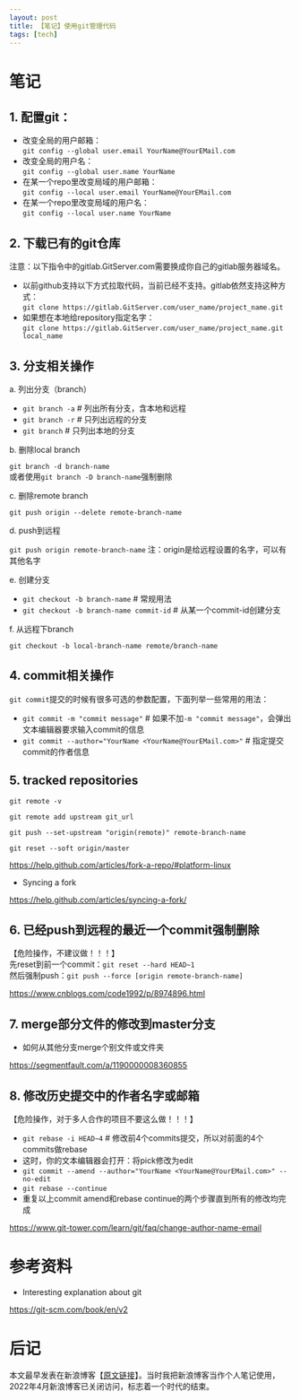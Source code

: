 ```yaml
---
layout: post
title: 【笔记】使用git管理代码
tags: [tech]
---
```


# 笔记
## 1. 配置git：

- 改变全局的用户邮箱：<br>
`git config --global user.email YourName@YourEMail.com`
- 改变全局的用户名：<br>
`git config --global user.name YourName`
- 在某一个repo里改变局域的用户邮箱：<br>
`git config --local user.email YourName@YourEMail.com`
- 在某一个repo里改变局域的用户名：<br>
`git config --local user.name YourName`

## 2. 下载已有的git仓库

注意：以下指令中的gitlab.GitServer.com需要换成你自己的gitlab服务器域名。
- 以前github支持以下方式拉取代码，当前已经不支持。gitlab依然支持这种方式：<br>
`git clone https://gitlab.GitServer.com/user_name/project_name.git`
- 如果想在本地给repository指定名字：<br>
`git clone https://gitlab.GitServer.com/user_name/project_name.git local_name`

## 3. 分支相关操作

a. 列出分支（branch）

- `git branch -a` # 列出所有分支，含本地和远程
- `git branch -r` # 只列出远程的分支
- `git branch`    # 只列出本地的分支

b. 删除local branch

`git branch -d branch-name`<br>
或者使用`git branch -D branch-name`强制删除

c. 删除remote branch

`git push origin --delete remote-branch-name`

d. push到远程

`git push origin remote-branch-name` 注：origin是给远程设置的名字，可以有其他名字

e. 创建分支

- `git checkout -b branch-name` # 常规用法
- `git checkout -b branch-name commit-id` # 从某一个commit-id创建分支

f. 从远程下branch

`git checkout -b local-branch-name remote/branch-name`

## 4. commit相关操作

`git commit`提交的时候有很多可选的参数配置，下面列举一些常用的用法：

- `git commit -m "commit message"` # 如果不加`-m "commit message"`，会弹出文本编辑器要求输入commit的信息
- `git commit --author="YourName <YourName@YourEMail.com>"` # 指定提交commit的作者信息


## 5. tracked repositories

`git remote -v`

`git remote add upstream git_url`

`git push --set-upstream "origin(remote)" remote-branch-name`

`git reset --soft origin/master`

<https://help.github.com/articles/fork-a-repo/#platform-linux>

- Syncing a fork

<https://help.github.com/articles/syncing-a-fork/>

## 6. 已经push到远程的最近一个commit强制删除

【危险操作，不建议做！！！】<br>
先reset到前一个commit：`git reset --hard HEAD~1`<br>
然后强制push：`git push --force [origin remote-branch-name]`

<https://www.cnblogs.com/code1992/p/8974896.html>

## 7. merge部分文件的修改到master分支

- 如何从其他分支merge个别文件或文件夹

<https://segmentfault.com/a/1190000008360855>

## 8. 修改历史提交中的作者名字或邮箱

【危险操作，对于多人合作的项目不要这么做！！！】<br>
- `git rebase -i HEAD~4` # 修改前4个commits提交，所以对前面的4个commits做rebase
- 这时，你的文本编辑器会打开：将pick修改为edit
- `git commit --amend --author="YourName <YourName@YourEMail.com>" --no-edit`
- `git rebase --continue`
- 重复以上commit amend和rebase continue的两个步骤直到所有的修改均完成


<https://www.git-tower.com/learn/git/faq/change-author-name-email>


# 参考资料

- Interesting explanation about git

<https://git-scm.com/book/en/v2>

# 后记

本文最早发表在新浪博客【[原文链接](https://blog.sina.com.cn/s/blog_86e874d30102x396.html)】。当时我把新浪博客当作个人笔记使用，2022年4月新浪博客已关闭访问，标志着一个时代的结束。
